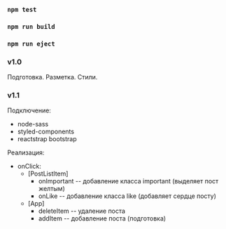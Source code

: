 ### `npm test`
### `npm run build`
### `npm run eject`

### v1.0
Подготовка. Разметка. Стили.

### v1.1

Подключение:
* node-sass
* styled-components
* reactstrap bootstrap

Реализация: 
* onClick:
    - [PostListItem]
        - onImportant -- добавление класса important (выделяет пост желтым)
        - onLike -- добавление класса like (добавляет сердце посту)
    - [App]
        - deleteItem -- удаление поста
        - addItem -- добавление поста (подготовка)